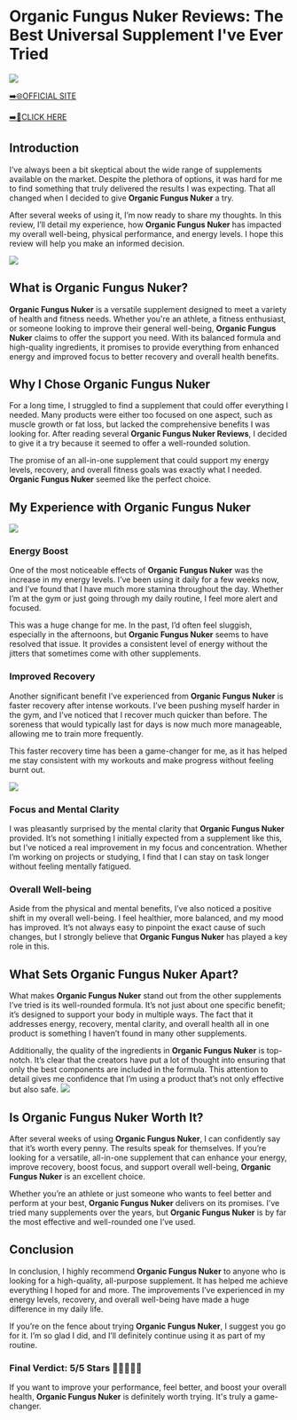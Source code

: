 # Organic Fungus Nuker Reviews: The Best Universal Supplement I've Ever Tried

[![](https://static.vecteezy.com/system/resources/thumbnails/019/896/014/small/buy-now-gradient-button-with-cart-symbol-buy-now-illustration-png.png)](https://edetoop.top/lander/sugarpreland-1/organicfungusnuker.html) 

[➡️🌐OFFICIAL SITE](https://edetoop.top/lander/sugarpreland-1/organicfungusnuker.html) 

[➡️🔗CLICK HERE](https://edetoop.top/lander/sugarpreland-1/organicfungusnuker.html) 


## Introduction

I’ve always been a bit skeptical about the wide range of supplements available on the market. Despite the plethora of options, it was hard for me to find something that truly delivered the results I was expecting. That all changed when I decided to give **Organic Fungus Nuker** a try.

After several weeks of using it, I’m now ready to share my thoughts. In this review, I’ll detail my experience, how **Organic Fungus Nuker** has impacted my overall well-being, physical performance, and energy levels. I hope this review will help you make an informed decision. 

[![](https://wallpapers.com/images/hd/red-order-now-button-udg4jcj4arvn8b0n-2.png)](https://edetoop.top/lander/sugarpreland-1/organicfungusnuker.html)  

## What is Organic Fungus Nuker?

**Organic Fungus Nuker** is a versatile supplement designed to meet a variety of health and fitness needs. Whether you're an athlete, a fitness enthusiast, or someone looking to improve their general well-being, **Organic Fungus Nuker** claims to offer the support you need. With its balanced formula and high-quality ingredients, it promises to provide everything from enhanced energy and improved focus to better recovery and overall health benefits.

## Why I Chose Organic Fungus Nuker

For a long time, I struggled to find a supplement that could offer everything I needed. Many products were either too focused on one aspect, such as muscle growth or fat loss, but lacked the comprehensive benefits I was looking for. After reading several **Organic Fungus Nuker Reviews**, I decided to give it a try because it seemed to offer a well-rounded solution.

The promise of an all-in-one supplement that could support my energy levels, recovery, and overall fitness goals was exactly what I needed. **Organic Fungus Nuker** seemed like the perfect choice.

## My Experience with Organic Fungus Nuker

[![](https://static.vecteezy.com/system/resources/thumbnails/019/896/014/small/buy-now-gradient-button-with-cart-symbol-buy-now-illustration-png.png)](https://edetoop.top/lander/sugarpreland-1/organicfungusnuker.html)

### Energy Boost

One of the most noticeable effects of **Organic Fungus Nuker** was the increase in my energy levels. I’ve been using it daily for a few weeks now, and I’ve found that I have much more stamina throughout the day. Whether I’m at the gym or just going through my daily routine, I feel more alert and focused.

This was a huge change for me. In the past, I’d often feel sluggish, especially in the afternoons, but **Organic Fungus Nuker** seems to have resolved that issue. It provides a consistent level of energy without the jitters that sometimes come with other supplements.

### Improved Recovery

Another significant benefit I’ve experienced from **Organic Fungus Nuker** is faster recovery after intense workouts. I’ve been pushing myself harder in the gym, and I’ve noticed that I recover much quicker than before. The soreness that would typically last for days is now much more manageable, allowing me to train more frequently.

This faster recovery time has been a game-changer for me, as it has helped me stay consistent with my workouts and make progress without feeling burnt out.

[![](https://wallpapers.com/images/hd/red-order-now-button-udg4jcj4arvn8b0n-2.png)](https://edetoop.top/lander/sugarpreland-1/organicfungusnuker.html)  

### Focus and Mental Clarity

I was pleasantly surprised by the mental clarity that **Organic Fungus Nuker** provided. It’s not something I initially expected from a supplement like this, but I’ve noticed a real improvement in my focus and concentration. Whether I’m working on projects or studying, I find that I can stay on task longer without feeling mentally fatigued.

### Overall Well-being

Aside from the physical and mental benefits, I’ve also noticed a positive shift in my overall well-being. I feel healthier, more balanced, and my mood has improved. It’s not always easy to pinpoint the exact cause of such changes, but I strongly believe that **Organic Fungus Nuker** has played a key role in this.

## What Sets Organic Fungus Nuker Apart?

What makes **Organic Fungus Nuker** stand out from the other supplements I’ve tried is its well-rounded formula. It’s not just about one specific benefit; it’s designed to support your body in multiple ways. The fact that it addresses energy, recovery, mental clarity, and overall health all in one product is something I haven’t found in many other supplements.

Additionally, the quality of the ingredients in **Organic Fungus Nuker** is top-notch. It’s clear that the creators have put a lot of thought into ensuring that only the best components are included in the formula. This attention to detail gives me confidence that I’m using a product that’s not only effective but also safe.
[![](https://static.vecteezy.com/system/resources/thumbnails/019/896/014/small/buy-now-gradient-button-with-cart-symbol-buy-now-illustration-png.png)](https://edetoop.top/lander/sugarpreland-1/organicfungusnuker.html)
## Is Organic Fungus Nuker Worth It?

After several weeks of using **Organic Fungus Nuker**, I can confidently say that it’s worth every penny. The results speak for themselves. If you’re looking for a versatile, all-in-one supplement that can enhance your energy, improve recovery, boost focus, and support overall well-being, **Organic Fungus Nuker** is an excellent choice.

Whether you’re an athlete or just someone who wants to feel better and perform at your best, **Organic Fungus Nuker** delivers on its promises. I’ve tried many supplements over the years, but **Organic Fungus Nuker** is by far the most effective and well-rounded one I’ve used.

## Conclusion

In conclusion, I highly recommend **Organic Fungus Nuker** to anyone who is looking for a high-quality, all-purpose supplement. It has helped me achieve everything I hoped for and more. The improvements I’ve experienced in my energy levels, recovery, and overall well-being have made a huge difference in my daily life.

If you’re on the fence about trying **Organic Fungus Nuker**, I suggest you go for it. I’m so glad I did, and I’ll definitely continue using it as part of my routine.

### Final Verdict: 5/5 Stars 🌟🌟🌟🌟🌟

If you want to improve your performance, feel better, and boost your overall health, **Organic Fungus Nuker** is definitely worth trying. It's truly a game-changer.
